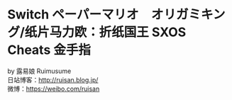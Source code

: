 # Switch ペーパーマリオ　オリガミキング/纸片马力欧：折纸国王 SXOS Cheats 金手指

by 露易娘 Ruimusume</br>
日站博客：http://ruisan.blog.jp/</br>
微博：https://weibo.com/ruisan</br>
